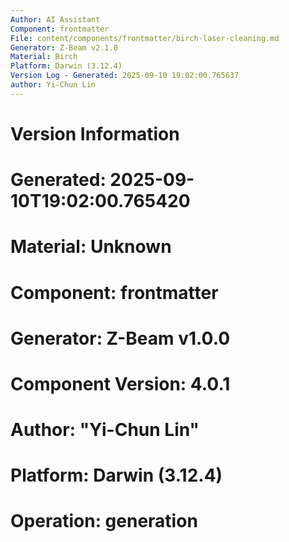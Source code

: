 ```yaml
---
Author: AI Assistant
Component: frontmatter
File: content/components/frontmatter/birch-laser-cleaning.md
Generator: Z-Beam v2.1.0
Material: Birch
Platform: Darwin (3.12.4)
Version Log - Generated: 2025-09-10 19:02:00.765637
author: Yi-Chun Lin
---
```


# Version Information
# Generated: 2025-09-10T19:02:00.765420
# Material: Unknown
# Component: frontmatter
# Generator: Z-Beam v1.0.0
# Component Version: 4.0.1
# Author: "Yi-Chun Lin"
# Platform: Darwin (3.12.4)
# Operation: generation
